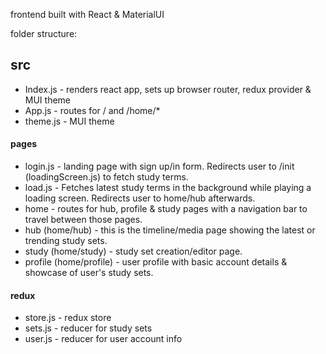frontend built with React & MaterialUI

folder structure:

## src
* Index.js - renders react app, sets up browser router, redux provider & MUI theme
* App.js - routes for / and /home/* 
* theme.js - MUI theme

#### pages
* login.js - landing page with sign up/in form. Redirects user to /init (loadingScreen.js) to fetch study terms.
* load.js - Fetches latest study terms in the background while playing a loading screen. Redirects user to home/hub afterwards.
* home - routes for hub, profile & study pages with a navigation bar to travel between those pages.
* hub (home/hub) - this is the timeline/media page showing the latest or trending study sets.
* study (home/study) - study set creation/editor page.
* profile (home/profile) - user profile with basic account details & showcase of user's study sets.

#### redux
* store.js - redux store
* sets.js - reducer for study sets
* user.js - reducer for user account info